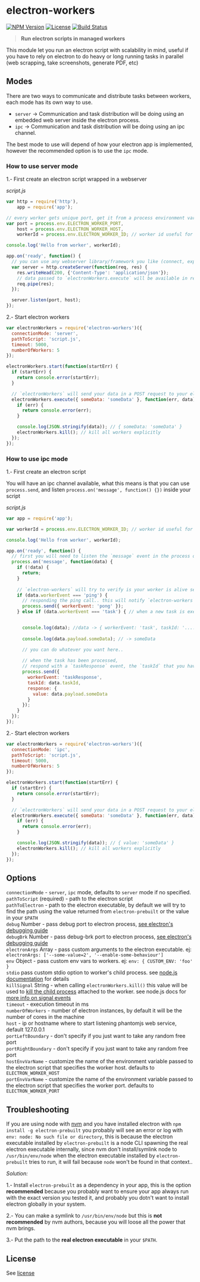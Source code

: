 # electron-workers
[![NPM Version](http://img.shields.io/npm/v/electron-workers.svg?style=flat-square)](https://npmjs.com/package/electron-workers)
[![License](http://img.shields.io/npm/l/electron-workers.svg?style=flat-square)](http://opensource.org/licenses/MIT)
[![Build Status](https://travis-ci.org/bjrmatos/electron-workers.png?branch=master)](https://travis-ci.org/bjrmatos/electron-workers)

> **Run electron scripts in managed workers**

This module let you run an electron script with scalability in mind, useful if you have to rely on electron to do heavy or long running tasks in parallel (web scrapping, take screenshots, generate PDF, etc)

## Modes

There are two ways to communicate and distribute tasks between workers, each mode has its own way to use.

- `server` -> Communication and task distribution will be doing using an embedded web server inside the electron process.
- `ipc` -> Communication and task distribution will be doing using an ipc channel.

The best mode to use will depend of how your electron app is implemented, however the recommended option is to use the `ipc` mode.

### How to use server mode

1.- First create an electron script wrapped in a webserver

*script.js*
```js
var http = require('http'),
    app = require('app');

// every worker gets unique port, get it from a process environment variables
var port = process.env.ELECTRON_WORKER_PORT,
    host = process.env.ELECTRON_WORKER_HOST,
    workerId = process.env.ELECTRON_WORKER_ID; // worker id useful for logging

console.log('Hello from worker', workerId);

app.on('ready', function() {
  // you can use any webserver library/framework you like (connect, express, hapi, etc)
  var server = http.createServer(function(req, res) {
    res.writeHead(200, {'Content-Type': 'application/json'});
    // data passed to `electronWorkers.execute` will be available in req body
    req.pipe(res);
  });

  server.listen(port, host);
});
```


2.- Start electron workers

```js
var electronWorkers = require('electron-workers')({
  connectionMode: 'server',
  pathToScript: 'script.js',
  timeout: 5000,
  numberOfWorkers: 5
});

electronWorkers.start(function(startErr) {
  if (startErr) {
    return console.error(startErr);
  }

  // `electronWorkers` will send your data in a POST request to your electron script
  electronWorkers.execute({ someData: 'someData' }, function(err, data) {
    if (err) {
      return console.error(err);
    }

    console.log(JSON.stringify(data)); // { someData: 'someData' } 
    electronWorkers.kill(); // kill all workers explicitly
  });
});
```

### How to use ipc mode

1.- First create an electron script

You will have an ipc channel available, what this means is that you can use `process.send`, and listen `process.on('message', function() {})` inside your script

*script.js*
```js
var app = require('app');

var workerId = process.env.ELECTRON_WORKER_ID; // worker id useful for logging

console.log('Hello from worker', workerId);

app.on('ready', function() {
  // first you will need to listen the `message` event in the process object
  process.on('message', function(data) {
    if (!data) {
      return;
    }
    
    // `electron-workers` will try to verify is your worker is alive sending you a `ping` event
    if (data.workerEvent === 'ping') {
      // responding the ping call.. this will notify `electron-workers` that your process is alive
      process.send({ workerEvent: 'pong' });
    } else if (data.workerEvent === 'task') { // when a new task is executed, you will recive a `task` event


      console.log(data); //data -> { workerEvent: 'task', taskId: '....', payload: <whatever you have passed to `.execute`> }
      
      console.log(data.payload.someData); // -> someData

      // you can do whatever you want here..
    
      // when the task has been processed,
      // respond with a `taskResponse` event, the `taskId` that you have received, and a custom `response`
      process.send({
        workerEvent: 'taskResponse',
        taskId: data.taskId,
        response: {
          value: data.payload.someData
        }
      });
    }
  });
});
```


2.- Start electron workers

```js
var electronWorkers = require('electron-workers')({
  connectionMode: 'ipc',
  pathToScript: 'script.js',
  timeout: 5000,
  numberOfWorkers: 5
});

electronWorkers.start(function(startErr) {
  if (startErr) {
    return console.error(startErr);
  }

  // `electronWorkers` will send your data in a POST request to your electron script
  electronWorkers.execute({ someData: 'someData' }, function(err, data) {
    if (err) {
      return console.error(err);
    }

    console.log(JSON.stringify(data)); // { value: 'someData' } 
    electronWorkers.kill(); // kill all workers explicitly
  });
});
```


## Options

`connectionMode` - `server`, `ipc` mode, defaults to `server` mode if no specified.
`pathToScript` (required) - path to the electron script<br/>
`pathToElectron` - path to the electron executable, by default we will try to find the path using the value returned from `electron-prebuilt` or the value in your `$PATH`<br/>
`debug` Number - pass debug port to electron process, [see electron's debugging guide](http://electron.atom.io/docs/v0.34.0/tutorial/debugging-main-process/)<br/>
`debugBrk` Number - pass debug-brk port to electron process, [see electron's debugging guide](http://electron.atom.io/docs/v0.34.0/tutorial/debugging-main-process/)<br/>
`electronArgs` Array - pass custom arguments to the electron executable. ej: `electronArgs: ['--some-value=2', '--enable-some-behaviour']`<br/>
`env` Object - pass custom env vars to workers. ej: `env: { CUSTOM_ENV: 'foo' }`<br />
`stdio` pass custom stdio option to worker's child process. see [node.js documentation](https://nodejs.org/api/child_process.html#child_process_options_stdio) for details<br/>
`killSignal` String - when calling `electronWorkers.kill()` this value will be used to [kill the child process](https://nodejs.org/api/child_process.html#child_process_child_kill_signal) attached to the worker. see node.js docs for [more info on signal events](https://nodejs.org/api/process.html#process_signal_events)<br /> 
`timeout` - execution timeout in ms<br/>
`numberOfWorkers` - number of electron instances, by default it will be the number of cores in the machine<br/>
`host` - ip or hostname where to start listening phantomjs web service, default 127.0.0.1<br/>
`portLeftBoundary` - don't specify if you just want to take any random free port<br/>
`portRightBoundary` - don't specify if you just want to take any random free port<br/>
`hostEnvVarName` - customize the name of the environment variable passed to the electron script that specifies the worker host. defaults to `ELECTRON_WORKER_HOST`<br/>
`portEnvVarName` - customize the name of the environment variable passed to the electron script that specifies the worker port. defaults to `ELECTRON_WORKER_PORT`

## Troubleshooting

If you are using node with [nvm](https://github.com/creationix/nvm) and you have installed electron with `npm install -g electron-prebuilt` you probably will see an error or log with `env: node: No such file or directory`, this is because the electron executable installed by `electron-prebuilt` is a node CLI spawning the real electron executable internally, since nvm don't install/symlink node to `/usr/bin/env/node` when the electron executable installed by `electron-prebuilt` tries to run, it will fail because `node` won't be found in that context..

*Solution:* 

1.- Install `electron-prebuilt` as a dependency in your app, this is the option **recommended** because you probably want to ensure your app always run with the exact version you tested it, and probably you dotn't want to install electron globally in your system.

2.- You can make a symlink to `/usr/bin/env/node` but this is **not recommended** by nvm authors, because you will loose all the power that nvm brings.

3.- Put the path to the **real electron executable** in your `$PATH`.

## License
See [license](https://github.com/bjrmatos/electron-workers/blob/master/LICENSE)
